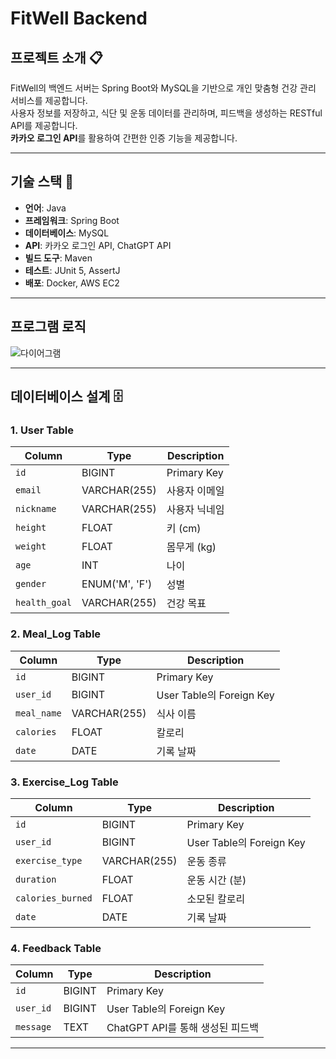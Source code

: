 # FitWell Backend

## 프로젝트 소개 📋
FitWell의 백엔드 서버는 Spring Boot와 MySQL을 기반으로 개인 맞춤형 건강 관리 서비스를 제공합니다.  
사용자 정보를 저장하고, 식단 및 운동 데이터를 관리하며, 피드백을 생성하는 RESTful API를 제공합니다.  
**카카오 로그인 API**를 활용하여 간편한 인증 기능을 제공합니다.

---

## 기술 스택 🔧
- **언어**: Java
- **프레임워크**: Spring Boot
- **데이터베이스**: MySQL
- **API**: 카카오 로그인 API, ChatGPT API
- **빌드 도구**: Maven
- **테스트**: JUnit 5, AssertJ
- **배포**: Docker, AWS EC2

---

## 프로그램 로직

![다이어그램](https://github.com/user-attachments/assets/823a3a1e-0b86-4d08-b2fe-11fed530a36c)

---

## 데이터베이스 설계 🗄️

### 1. User Table
| **Column**       | **Type**        | **Description**                |
|-------------------|-----------------|--------------------------------|
| `id`             | BIGINT          | Primary Key                   |
| `email`          | VARCHAR(255)    | 사용자 이메일                  |
| `nickname`       | VARCHAR(255)    | 사용자 닉네임                  |
| `height`         | FLOAT           | 키 (cm)                        |
| `weight`         | FLOAT           | 몸무게 (kg)                    |
| `age`            | INT             | 나이                           |
| `gender`         | ENUM('M', 'F')  | 성별                           |
| `health_goal`    | VARCHAR(255)    | 건강 목표                      |

### 2. Meal_Log Table
| **Column**       | **Type**        | **Description**                |
|-------------------|-----------------|--------------------------------|
| `id`             | BIGINT          | Primary Key                   |
| `user_id`        | BIGINT          | User Table의 Foreign Key       |
| `meal_name`      | VARCHAR(255)    | 식사 이름                      |
| `calories`       | FLOAT           | 칼로리                          |
| `date`           | DATE            | 기록 날짜                       |

### 3. Exercise_Log Table
| **Column**       | **Type**        | **Description**                |
|-------------------|-----------------|--------------------------------|
| `id`             | BIGINT          | Primary Key                   |
| `user_id`        | BIGINT          | User Table의 Foreign Key       |
| `exercise_type`  | VARCHAR(255)    | 운동 종류                      |
| `duration`       | FLOAT           | 운동 시간 (분)                 |
| `calories_burned`| FLOAT           | 소모된 칼로리                  |
| `date`           | DATE            | 기록 날짜                       |

### 4. Feedback Table
| **Column**       | **Type**        | **Description**                |
|-------------------|-----------------|--------------------------------|
| `id`             | BIGINT          | Primary Key                   |
| `user_id`        | BIGINT          | User Table의 Foreign Key       |
| `message`        | TEXT            | ChatGPT API를 통해 생성된 피드백|

---
